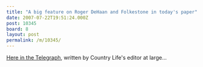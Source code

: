 ```yaml
---
title: "A big feature on Roger DeHaan and Folkestone in today's paper"
date: 2007-07-22T19:51:24.000Z
post: 10345
board: 8
layout: post
permalink: /m/10345/
---
```

<a href="http://www.telegraph.co.uk/news/main.jhtml?xml=/news/2007/07/22/nrfolk122.xml">Here in the Telegraph</a>, written by Country Life's editor at large...
